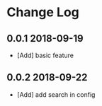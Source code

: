 # Change Log

## 0.0.1 2018-09-19
- [Add] basic feature

## 0.0.2 2018-09-22
- [Add] add search in config